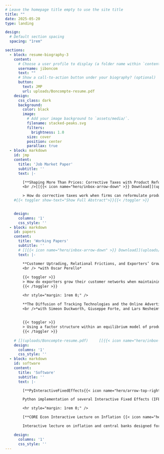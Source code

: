 ```yaml
---
# Leave the homepage title empty to use the site title
title: ""
date: 2025-05-20
type: landing

design:
  # Default section spacing
  spacing: "1rem"

sections:
  - block: resume-biography-3
    content:
      # Choose a user profile to display (a folder name within `content/authors/`)
      username: jiboncom
      text: ""
      # Show a call-to-action button under your biography? (optional)
      button:
        text: JMP
        url: uploads/Boncompte-resume.pdf
    design:
      css_class: dark
      background:
        color: black
        image:
          # Add your image background to `assets/media/`.
          filename: stacked-peaks.svg
          filters:
            brightness: 1.0
          size: cover
          position: center
          parallax: true
  - block: markdown
    id: jmp
    content:
      title: 'Job Market Paper'
      subtitle: ''
      text: |-

        [**Shaping More Than Prices: Corrective Taxes with Product Reformulation** ](uploads/Boncompte-resume.pdf)
        <br />[[{{< icon name="hero/inbox-arrow-down" >}} Download]](uploads/Boncompte-resume.pdf) 

        > How do corrective taxes work when firms can reformulate products to avoid them? I develop an equilibrium model of product reformulation to study product responses to the 2018 UK Soft Drinks Industry Levy, a multi-tiered tax targeting excessive sugar content. The model isolates the role of reformulation by using interactive fixed effects to account for multiple endogenous unobserved product characteristics, allowing counterfactuals that revert products to their pre-reformulation attributes. I find the levy reduced sugar sales by 22% and led firms to reformulate more than one-third of products, cutting average sugar content by 40% while lowering product quality, differentiation and tax liabilities. Reformulation benefits nearly all consumers, with gains concentrated among lower-income households and modest losses at the top. Larger firms reformulate a greater share of their products and protect profits more effectively than smaller ones. Overall, reformulation reduced sugar intake relative to a no-tax baseline but also constrained the tax’s ability to further curb consumption. My results show product responses are first-order for welfare and harm reduction, and that multi-tier taxes leverage them more effectively than the non-tiered taxes commonly applied to sugar-sweetened beverages. 
    #{{< toggler show-text="Show Full Abstract">}}{{< /toggler >}} 
        

    design:
      columns: '1'
      css_style: ''
  - block: markdown
    id: papers
    content:
      title: 'Working Papers'
      subtitle: ''
      # [[{{< icon name="hero/inbox-arrow-down" >}} Download]](uploads/Boncompte-resume.pdf)  [](uploads/Boncompte-resume.pdf)
      text: |-

        **Customer Uptrading, Relational Frictions, and Exporters’ Growth**
        <br /> *with Oscar Perello*
        
        {{< toggler >}}
        > How do exporters grow their customer networks when maintaining relationships is costly? We study the role of customer churning in exporters’ growth. Using detailed firm-to-firm data from Chilean customs, we show that fast-growing exporters systematically drop buyers that purchase smaller volumes and replace them with large customers, a process we term \textit{Customer Uptrading}. A formal decomposition reveals that uptrading, rather than selling more to existing customers or expanding the number of buyers, is the main driver of exporters’ growth. Exploiting variation in direct flight availability, we find that exporters maintain longer relationships when better connected to their buyers, linking uptrading to the upkeep costs of managing multiple trade relationships. We rationalize these findings with a dynamic model of network formation in which firms engage in costly customer search and actively decide which relationships to keep or sever, taking into account the upkeep costs of their network. The model predicts that more productive firms both search more intensively and replace more customers than less productive ones, highlighting the central role of search in exporters’ growth and also its limits.
        {{< /toggler >}}

        <hr style="margin: 1rem 0;" />

        **The Diffusion of Tracking Technologies and the Online Advertising Market**
        <br />*with Simeon Duckworth, Giuseppe Forte, and Lars Nesheim*
        
        
        {{< toggler >}}
        > Using a factor structure within an equilibrium model of product reformulation, I capture the endogenous link between sugar content and unobserved characteristics and estimate that reformulation prevented an additional 10% price increase, significantly reducing the tax burden on consumers, but at the cost of lower product quality. Smaller firms were more adversely affected, while larger firms adopted new technologies and reformulated a greater share of their portfolios. These results underscore how effective tax design can promote innovation and reduce the harm potential of products, lessening the need for further corrective measures and aligning economic efficiency with equity. 
        {{< /toggler >}}
        
    # [](uploads/Boncompte-resume.pdf)     [[{{< icon name="hero/inbox-arrow-down" >}} Download]](uploads/Boncompte-resume.pdf)  
    design:
      columns: '1'
      css_style: ''
  - block: markdown
    id: software
    content:
      title: 'Software'
      subtitle: ''
      text: |-

        [**PyInteractiveFixedEffects{{< icon name="hero/arrow-top-right-on-square" >}}**](https://github.com/jiboncom/pyInteractiveFixedEffects)

        Python implementation of several Interactive Fixed Effects (IFE) estimators for panel data. Includes methods for both balanced panels (Bai, 2009) and unbalanced panels (Bai et al., 2015; Cui et al., 2022), with a focus on computational efficiency.

        <hr style="margin: 1rem 0;" />

        [**CORE Econ Interactive Lecture on Inflation {{< icon name="hero/arrow-top-right-on-square" >}}**](https://coreecon.github.io/voici/render/inflation.html?)

        Interactive lecture on inflation and central banks designed for [CORE Econ{{< icon name="hero/arrow-top-right-on-square" >}}](https://www.core-econ.org/), featuring dynamic visualizations and real-time Q&A powered by Voici; a free, open-source, serverless tool for delivering interactive R and Python simulations to large scale classrooms. Successfully tested with over 80 students simultaneously. 

    design:
      columns: '1'
      css_style: ''
---
```

